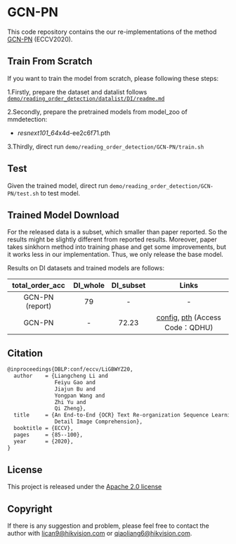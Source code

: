 # GCN-PN

This code repository contains the our re-implementations of the method 
[GCN-PN](https://www.ecva.net/papers/eccv_2020/papers_ECCV/papers/123700086.pdf)
 (ECCV2020).

## Train From Scratch

If you want to train the model from scratch, please following these steps:

1.Firstly, prepare the dataset and datalist follows [`demo/reading_order_detection/datalist/DI/readme.md`](../datalist/DI/readme.md) 

2.Secondly, prepare the pretrained models from model_zoo of mmdetection:

-   *resnext101_64*x4d-ee2c6f71.pth

3.Thirdly, direct run `demo/reading_order_detection/GCN-PN/train.sh`

## Test

Given the trained model, direct run `demo/reading_order_detection/GCN-PN/test.sh` to test model.

## Trained Model Download

For the released data is a subset, which smaller than paper reported. So the results might be slightly different from reported results. Moreover, paper takes sinkhorn method into training phase and get some improvements, but it works less in our implementation. Thus, we only release the base model. 

Results on DI datasets and trained models are follows:

|   total_order_acc   | DI_whole | DI_subset | Links       |
| :---------:        | :------: | :--------: | :---------: |
| GCN-PN (report) |  79   |    -       | -   |
| GCN-PN   |  -    |   72.23   | [config](config/gcn_pn_di.py), [pth](https://drive.hikvision.com/hcs/controller/hik-manage/fileDownload?link=wLuBfaGi) (Access Code：QDHU) |



## Citation

``` markdown
@inproceedings{DBLP:conf/eccv/LiGBWYZ20,
  author    = {Liangcheng Li and
               Feiyu Gao and
               Jiajun Bu and
               Yongpan Wang and
               Zhi Yu and
               Qi Zheng},
  title     = {An End-to-End {OCR} Text Re-organization Sequence Learning for Rich-Text
               Detail Image Comprehension},
  booktitle = {ECCV},
  pages     = {85--100},
  year      = {2020},
}
```

## License

This project is released under the [Apache 2.0 license](../../../davar_ocr/LICENSE)

## Copyright

If there is any suggestion and problem, please feel free to contact the author with lican9@hikvision.com or qiaoliang6@hikvision.com.
